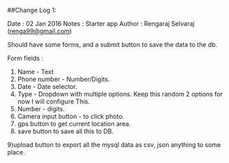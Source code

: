 



##Change Log 1:

Date : 02 Jan 2016
Notes : Starter app
Author : Rengaraj Selvaraj (renga99@gmail.com)


Should have some forms, and a submit button to save the data to the db.

Form fields :

1) Name - Text
2) Phone number - Number/Digits.
3) Date - Date selector.
4) Type - Dropdown with multiple options. Keep this random 2 options for now I will configure This.
5) Number  - digits.
6) Camera input button - to click photo.
7) gps button to get current location area.
8) save button to save all this to DB.

9)upload button to export all the mysql data as csv, json anything to some place.

